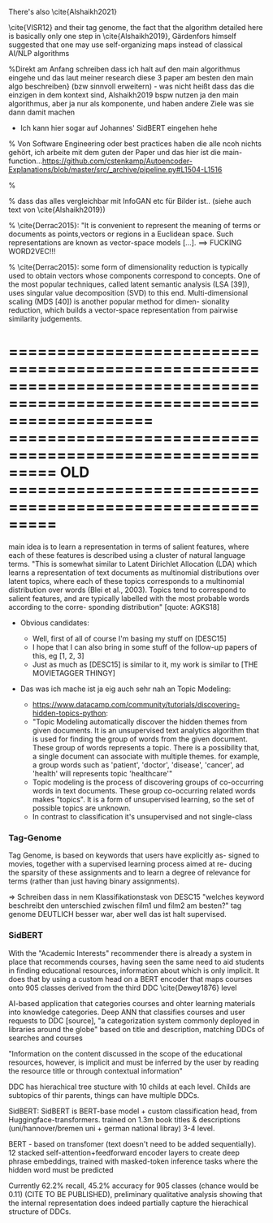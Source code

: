 There's also \cite{Alshaikh2021}

\cite{VISR12} and their tag genome, the fact that the algorithm detailed here is basically only one step in \cite{Alshaikh2019}, Gärdenfors himself suggested that one may use self-organizing maps instead of classical AI/NLP algorithms


%Direkt am Anfang schreiben dass ich halt auf den main algorithmus eingehe und das laut meiner research diese 3 paper am besten den main algo beschreiben} (bzw sinnvoll erweitern) - was nicht heißt dass das die einzigen in dem kontext sind, Alshaikh2019 bspw nutzen ja den main algorithmus, aber ja nur als komponente, und haben andere Ziele was sie dann damit machen

* Ich kann hier sogar auf Johannes' SidBERT eingehen hehe

% Von Software Engineering oder best practices haben die alle ncoh nichts gehört, ich arbeite mit dem guten der Paper und das hier ist die main-function...https://github.com/cstenkamp/Autoencoder-Explanations/blob/master/src/_archive/pipeline.py#L1504-L1516

% 

% dass das alles vergleichbar mit InfoGAN etc für Bilder ist.. (siehe auch text von \cite{Alshaikh2019})

% \cite{Derrac2015}: "It is convenient to represent the meaning of terms or documents as points,vectors or regions in a Euclidean space. Such representations are known as vector-space models [...].  ==> FUCKING WORD2VEC!!!
 
% \cite{Derrac2015}: some form of dimensionality reduction is typically used to obtain vectors whose components correspond to concepts. One of the most popular techniques, called latent semantic analysis (LSA [39]), uses singular value decomposition (SVD) to this end. Multi-dimensional scaling (MDS [40]) is another popular method for dimen- sionality reduction, which builds a vector-space representation from pairwise similarity judgements.

=======================================================================================================================
========================================================= OLD =========================================================
=======================================================================================================================

main idea is to learn a representation in terms of salient features, where each of these features is described using a cluster of natural language terms. "This is somewhat similar to Latent Dirichlet Allocation (LDA) which learns a representation of text documents as multinomial distributions over latent topics, where each of these topics corresponds to a multinomial distribution over words (Blei et al., 2003). Topics tend to correspond to salient features, and are typically labelled with the most probable words according to the corre- sponding distribution" [quote: AGKS18]

* Obvious candidates:
    * Well, first of all of course I'm basing my stuff on [DESC15]
    * I hope that I can also bring in some stuff of the follow-up papers of this, eg [1, 2, 3]
    * Just as much as [DESC15] is similar to it, my work is similar to [THE MOVIETAGGER THINGY]


* Das was ich mache ist ja eig auch sehr nah an Topic Modeling:
    * https://www.datacamp.com/community/tutorials/discovering-hidden-topics-python: 
    * "Topic Modeling automatically discover the hidden themes from given documents. It is an unsupervised text analytics algorithm that is used for finding the group of words from the given document. These group of words represents a topic. There is a possibility that, a single document can associate with multiple themes. for example, a group words such as 'patient', 'doctor', 'disease', 'cancer', ad 'health' will represents topic 'healthcare'"
    * Topic modeling is the process of discovering groups of co-occurring words in text documents. These group co-occurring related words makes "topics". It is a form of unsupervised learning, so the set of possible topics are unknown.
    * In contrast to classification it's unsupervised and not single-class

### Tag-Genome

Tag Genome, is based on keywords that users have explicitly as- signed to movies, together with a supervised learning process aimed at re- ducing the sparsity of these assignments and to learn a degree of relevance for terms (rather than just having binary assignments).

=> Schreiben dass in nem Klassifikationstask von DESC15 "welches keyword beschreibt den unterschied zwischen film1 und film2 am besten?" tag genome DEUTLICH besser war, aber well das ist halt supervised.


### SidBERT

With the "Academic Interests" recommender there is already a system in place that recommends courses, having seen the same need to aid students in finding educational resources, information about which is only implicit. It does that by using a custom head on a BERT encoder that maps courses onto 905 classes derived from the third DDC \cite{Dewey1876} level 

AI-based application that categories courses and ohter learning materials into knowledge categories. Deep ANN that classifies courses and user requests to DDC [source], "a categorization system commonly deployed in libraries around the globe" based on title and description, matching DDCs of searches and courses

"Information on the content discussed in the scope of the educational resources, however, is implicit and must be inferred by the user by reading the resource title or through contextual information" 

DDC has hierachical tree stucture with 10 childs at each level. Childs are subtopics of thir parents, things can have multiple DDCs.

SidBERT: SidBERT is BERT-base model + custom classification head, from Huggingface-transformers. trained on 1.3m book titles & descriptions (uni/hannover/bremen uni + german national libray) 3-4 level.

BERT - based on transfomer (text doesn't need to be added sequentially). 12 stacked self-attention+feedforward encoder layers to create deep phrase embeddings, trained with masked-token inference tasks where the hidden word must be predicted

Currently 62.2% recall, 45.2% accuracy for 905 classes (chance would be 0.11) (CITE TO BE PUBLISHED), preliminary qualitative analysis showing that the internal representation does indeed partially capture the hierachical structure of DDCs.